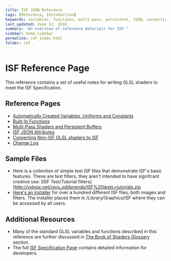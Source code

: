 ```yaml
---
title: ISF JSON Reference
tags: [Reference, Introduction]
keywords: variables, functions, multi-pass, persistent, JSON, converting, change
last_updated: June 12, 2018
summary: "An overview of reference materials for ISF."
sidebar: home_sidebar
permalink: ref_index.html
folder: ref
---
```


# ISF Reference Page

This reference contains a set of useful notes for writing GLSL shaders to meet the ISF Specification.

## Reference Pages

- [Automatically Created Variables, Uniforms and Constants](ref_variables)
- [Built-In Functions](ref_functions)
- [Multi-Pass Shaders and Persistent Buffers](ref_multipass)
- [ISF JSON Attributes](ref_json)
- [Converting Non-ISF GLSL shaders to ISF](ref_converting)
- [Change Log](ref_changes)
    
## Sample Files

- Here is a collection of simple test ISF files that demonstrate ISF's basic features.  These are test filters, they aren't intended to have signifcant creative use:
[ISF Test/Tutorial filters](http://vidvox.net/rays_oddsnends/ISF%20tests+tutorials.zip
- [Here's an installer](http://www.vidvox.net/rays_oddsnends/Vidvox%20ISF%20resources.pkg.zip) for over a hundred different ISF files, both images and filters.  The installer places them in /Library/Graphics/ISF where they can be accessed by all users.

## Additional Resources

- Many of the standard GLSL variables and functions described in this reference are further discussed in [The Book of Shaders Glossary](https://thebookofshaders.com/glossary/) section.
- The full [ISF Specification Page](https://github.com/mrRay/ISF_Spec/) contains detailed information for developers.